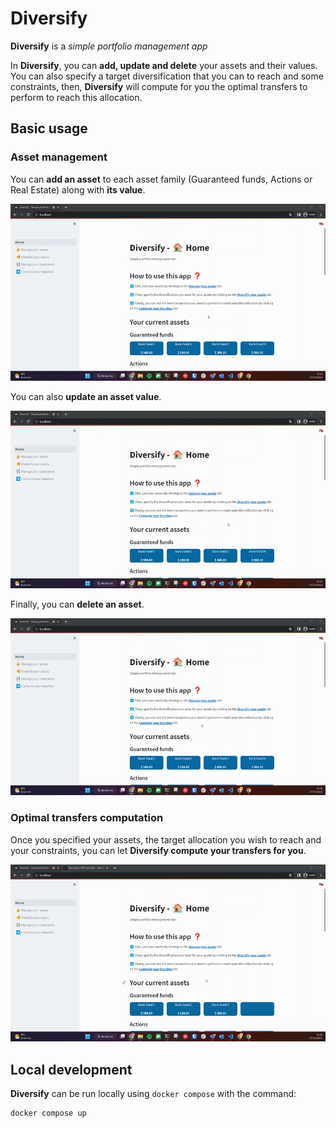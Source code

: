# Diversify

**Diversify** is a *simple portfolio management app*

In **Diversify**, you can **add, update and delete** your assets and their values. You can also specify a target diversification that you can to reach and some constraints, then, **Diversify** will compute for you the optimal transfers to perform to reach this allocation.

## Basic usage

### Asset management
You can **add an asset** to each asset family (Guaranteed funds, Actions or Real Estate) along with **its value**.

![](add_asset.gif)

You can also **update an asset value**.

![](update_asset.gif)

Finally, you can **delete an asset**.

![](delete_asset.gif)

### Optimal transfers computation

Once you specified your assets, the target allocation you wish to reach and your constraints, you can let **Diversify compute your transfers for you**.

![](compute_transfers.gif)

## Local development

**Diversify** can be run locally using `docker compose` with the command:

```
docker compose up
```